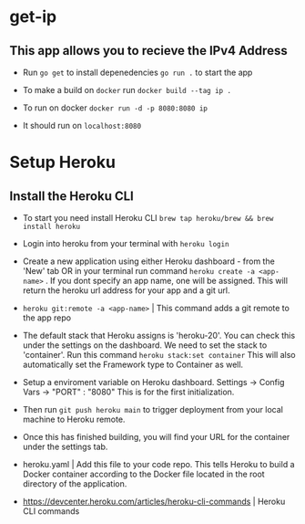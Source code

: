 # get-ip
## This app allows you to recieve the IPv4 Address

* Run `go get` to install depenedencies
`go run .` to start the app

* To make a build on `docker` run `docker build --tag ip .`

* To run on docker `docker run -d -p 8080:8080 ip`

* It should run on `localhost:8080`

# Setup Heroku 

## Install the Heroku CLI


* To start you need install Heroku CLI `brew tap heroku/brew && brew install heroku`

* Login into heroku from your terminal with `heroku login`

* Create a new application using either Heroku dashboard - from the 'New' tab OR
  in your terminal run command `heroku create -a <app-name>` . If you dont specify an app name, one will be assigned.
  This will return the heroku url address for your app and a git url.

* `heroku git:remote -a <app-name>` | This command adds a git remote to the app repo

* The default stack that Heroku assigns is 'heroku-20'. You can check this under the settings on the
  dashboard. We need to set the stack to 'container'. Run this command `heroku stack:set container`
  This will also automatically set the Framework type to Container as well.

* Setup a enviroment variable on Heroku dashboard. Settings -> Config Vars -> "PORT" : "8080" 
  This is for the first initialization.

* Then run `git push heroku main` to trigger deployment from your local machine to Heroku remote.
  
* Once this has finished building, you will find your URL for the container under the settings tab.

* heroku.yaml | Add this file to your code repo. This tells Heroku to build a Docker container according to the
  Docker file located in the root directory of the application.

* https://devcenter.heroku.com/articles/heroku-cli-commands | Heroku CLI commands